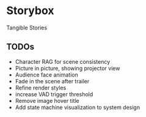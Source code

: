 # Storybox

Tangible Stories

## TODOs

- Character RAG for scene consistency
- Picture in picture, showing projector view
- Audience face animation
- Fade in the scene after trailer
- Refine render styles
- increase VAD trigger threshold
- Remove image hover title
- Add state machine visualization to system design
